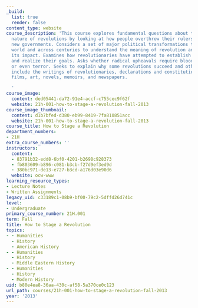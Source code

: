 ```yaml
---
_build:
  list: true
  render: false
content_type: website
course_description: 'This course explores fundamental questions about the causes and
  nature of revolutions by looking at how people overthrow their rulers and establish
  new governments. Considers a set of major political transformations throughout the
  world and across centuries to understand the meaning of revolution and evaluate
  its impact. Examines how revolutionaries have attempted to establish their ideals
  and realize their goals. Asks whether radical upheavals require bloodshed, violence,
  or even terror. Seeks to explain why some revolutions succeed and others fail. Materials
  include the writings of revolutionaries, declarations and constitutions, music,
  films, art, novels, memoirs, and newspapers.

  '
course_image:
  content: ded05441-da72-91e4-accf-c755cec9f62f
  website: 21h-001-how-to-stage-a-revolution-fall-2013
course_image_thumbnail:
  content: d1b7bfed-d380-eb99-8419-7fa810851acc
  website: 21h-001-how-to-stage-a-revolution-fall-2013
course_title: How to Stage a Revolution
department_numbers:
- 21H
extra_course_numbers: ''
instructors:
  content:
  - 83791b32-edd8-6bf0-4201-b2698c928373
  - fb803609-b896-c081-b3cb-f27d9ef3ed9d
  - 380bc971-de13-e727-b3cd-a176d03e90d6
  website: ocw-www
learning_resource_types:
- Lecture Notes
- Written Assignments
legacy_uid: c33189c1-08b9-bf00-79c2-5dffd26d741c
level:
- Undergraduate
primary_course_number: 21H.001
term: Fall
title: How to Stage a Revolution
topics:
- - Humanities
  - History
  - American History
- - Humanities
  - History
  - Middle Eastern History
- - Humanities
  - History
  - Modern History
uid: b80e4ea8-36aa-430c-af58-5a370ce0c123
url_path: courses/21h-001-how-to-stage-a-revolution-fall-2013
year: '2013'
---
```

